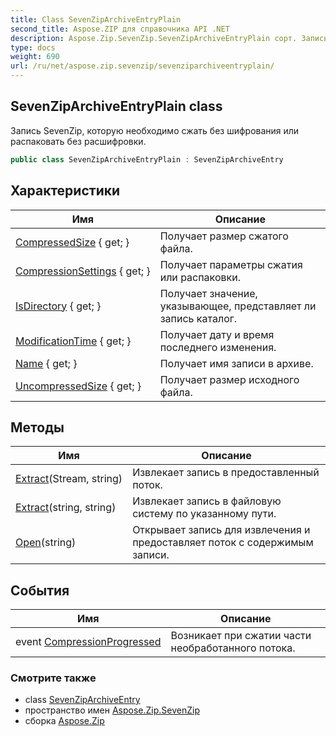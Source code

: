 ```yaml
---
title: Class SevenZipArchiveEntryPlain
second_title: Aspose.ZIP для справочника API .NET
description: Aspose.Zip.SevenZip.SevenZipArchiveEntryPlain сорт. Запись SevenZip которую необходимо сжать без шифрования или распаковать без расшифровки.
type: docs
weight: 690
url: /ru/net/aspose.zip.sevenzip/sevenziparchiveentryplain/
---
```

## SevenZipArchiveEntryPlain class

Запись SevenZip, которую необходимо сжать без шифрования или распаковать без расшифровки.

```csharp
public class SevenZipArchiveEntryPlain : SevenZipArchiveEntry
```

## Характеристики

| Имя | Описание |
| --- | --- |
| [CompressedSize](../../aspose.zip.sevenzip/sevenziparchiveentry/compressedsize/) { get; } | Получает размер сжатого файла. |
| [CompressionSettings](../../aspose.zip.sevenzip/sevenziparchiveentry/compressionsettings/) { get; } | Получает параметры сжатия или распаковки. |
| [IsDirectory](../../aspose.zip.sevenzip/sevenziparchiveentry/isdirectory/) { get; } | Получает значение, указывающее, представляет ли запись каталог. |
| [ModificationTime](../../aspose.zip.sevenzip/sevenziparchiveentry/modificationtime/) { get; } | Получает дату и время последнего изменения. |
| [Name](../../aspose.zip.sevenzip/sevenziparchiveentry/name/) { get; } | Получает имя записи в архиве. |
| [UncompressedSize](../../aspose.zip.sevenzip/sevenziparchiveentry/uncompressedsize/) { get; } | Получает размер исходного файла. |

## Методы

| Имя | Описание |
| --- | --- |
| [Extract](../../aspose.zip.sevenzip/sevenziparchiveentry/extract/)(Stream, string) | Извлекает запись в предоставленный поток. |
| [Extract](../../aspose.zip.sevenzip/sevenziparchiveentry/extract/)(string, string) | Извлекает запись в файловую систему по указанному пути. |
| [Open](../../aspose.zip.sevenzip/sevenziparchiveentry/open/)(string) | Открывает запись для извлечения и предоставляет поток с содержимым записи. |

## События

| Имя | Описание |
| --- | --- |
| event [CompressionProgressed](../../aspose.zip.sevenzip/sevenziparchiveentry/compressionprogressed/) | Возникает при сжатии части необработанного потока. |

### Смотрите также

* class [SevenZipArchiveEntry](../sevenziparchiveentry/)
* пространство имен [Aspose.Zip.SevenZip](../../aspose.zip.sevenzip/)
* сборка [Aspose.Zip](../../)


